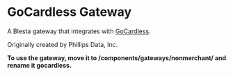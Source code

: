 # GoCardless Gateway

A Blesta gateway that integrates with [GoCardless](https://gocardless.com).

Originally created by Phillips Data, Inc.

**To use the gateway, move it to /components/gateways/nonmerchant/ and rename it gocardless.**
